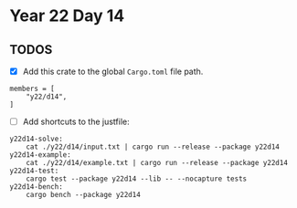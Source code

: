 # Year 22 Day 14

## TODOS

- [x] Add this crate to the global `Cargo.toml` file path.

```
members = [
    "y22/d14",
]
```

- [ ] Add shortcuts to the justfile:

```
y22d14-solve:
    cat ./y22/d14/input.txt | cargo run --release --package y22d14
y22d14-example:
    cat ./y22/d14/example.txt | cargo run --release --package y22d14
y22d14-test:
    cargo test --package y22d14 --lib -- --nocapture tests
y22d14-bench:
    cargo bench --package y22d14
```